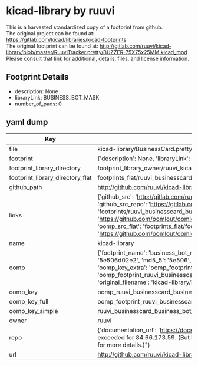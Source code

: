 # kicad-library by ruuvi  
This is a harvested standardized copy of a footprint from github.  
The original project can be found at:  
https://gitlab.com/kicad/libraries/kicad-footprints  
The original footprint can be found at:
http://gitlab.com/ruuvi/kicad-library/blob/master/RuuviTracker.pretty/BUZZER-75X75x25MM.kicad_mod
Please consult that link for additional, details, files, and license information.  
## Footprint Details
* description: None  
* libraryLink: BUSINESS_BOT_MASK  
* number_of_pads: 0  
## yaml dump  
| Key | Value |  
| --- | --- |  
| file | kicad-library/BusinessCard.pretty/BUSINESS_BOT_MASK.kicad_mod |  
| footprint | {'description': None, 'libraryLink': 'BUSINESS_BOT_MASK', 'number_of_pads': 0} |  
| footprint_library_directory | footprint_library_owner/ruuvi_kicad-library |  
| footprint_library_directory_flat | footprints_flat/ruuvi_businesscard_business_bot_mask/working |  
| github_path | http://github.com/ruuvi/kicad-library/blob/master/BusinessCard.pretty/BUSINESS_BOT_MASK.kicad_mod |  
| links | {'github_src': 'http://gitlab.com/ruuvi/kicad-library/blob/master/RuuviTracker.pretty/BUZZER-75X75x25MM.kicad_mod', 'github_src_repo': 'https://gitlab.com/kicad/libraries/kicad-footprints', 'oomp_bot': 'footprints/ruuvi_businesscard_business_bot_mask/working', 'oomp_bot_github': 'https://github.com/oomlout/oomlout_oomp_footprint_bot/tree/main/footprints/ruuvi_businesscard_business_bot_mask/working', 'oomp_src_flat': 'footprints_flat/footprints_flat/ruuvi_businesscard_business_bot_mask/working', 'oomp_src_flat_github': 'https://github.com/oomlout/oomlout_oomp_footprint_src/tree/main/footprints_flat/ruuvi_businesscard_business_bot_mask/working'} |  
| name | kicad-library |  
| oomp | {'footprint_name': 'business_bot_mask', 'library_name': 'businesscard', 'md5': '5e506d02e2187972f5588f29b7ff329c', 'md5_10': '5e506d02e2', 'md5_5': '5e506', 'md5_6': '5e506d', 'oomp_key': 'oomp_ruuvi_businesscard_business_bot_mask', 'oomp_key_extra': 'oomp_footprint_ruuvi_businesscard_business_bot_mask', 'oomp_key_full': 'oomp_footprint_ruuvi_businesscard_business_bot_mask_5e506d', 'oomp_key_simple': 'ruuvi_businesscard_business_bot_mask', 'original_filename': 'kicad-library/BusinessCard.pretty/BUSINESS_BOT_MASK.kicad_mod', 'owner_name': 'ruuvi'} |  
| oomp_key | oomp_ruuvi_businesscard_business_bot_mask |  
| oomp_key_full | oomp_footprint_ruuvi_businesscard_business_bot_mask |  
| oomp_key_simple | ruuvi_businesscard_business_bot_mask |  
| owner | ruuvi |  
| repo | {'documentation_url': 'https://docs.github.com/rest/overview/resources-in-the-rest-api#rate-limiting', 'message': "API rate limit exceeded for 84.66.173.59. (But here's the good news: Authenticated requests get a higher rate limit. Check out the documentation for more details.)"} |  
| url | http://github.com/ruuvi/kicad-library |  

